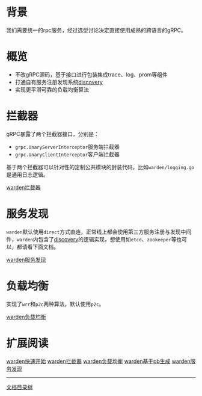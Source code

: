 # 背景

我们需要统一的rpc服务，经过选型讨论决定直接使用成熟的跨语言的gRPC。

# 概览

* 不改gRPC源码，基于接口进行包装集成trace、log、prom等组件
* 打通自有服务注册发现系统[discovery](https://github.com/go-kratos/discovery)
* 实现更平滑可靠的负载均衡算法
  
# 拦截器

gRPC暴露了两个拦截器接口，分别是：

* `grpc.UnaryServerInterceptor`服务端拦截器
* `grpc.UnaryClientInterceptor`客户端拦截器
  
基于两个拦截器可以针对性的定制公共模块的封装代码，比如`warden/logging.go`是通用日志逻辑。

[warden拦截器](warden-mid.md)

# 服务发现

`warden`默认使用`direct`方式直连，正常线上都会使用第三方服务注册与发现中间件，`warden`内包含了[discovery](https://github.com/go-kratos/discovery)的逻辑实现，想使用如`etcd`、`zookeeper`等也可以，都请看下面文档。

[warden服务发现](warden-resolver.md)

# 负载均衡

实现了`wrr`和`p2c`两种算法，默认使用`p2c`。

[warden负载均衡](warden-balancer.md)

# 扩展阅读

[warden快速开始](warden-quickstart.md) [warden拦截器](warden-mid.md) [warden负载均衡](warden-balancer.md) [warden基于pb生成](warden-pb.md) [warden服务发现](warden-resolver.md)

-------------

[文档目录树](summary.md)
